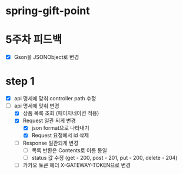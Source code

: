 # spring-gift-point
# 5주차 피드백
- [x] Gson을 JSONObject로 변경
# step 1
- [x] api 명세에 맞춰 controller path 수정
- [ ] api 명세에 맞춰 변경
  - [x] 상품 목록 조회 (페이지네이션 적용)
  - [x] Request 일관 되게 변경
    - [x] json format으로 나타내기
    - [x] Request 요청에서 id 삭제
  - [ ] Response 일관되게 변경
    - [ ] 목록 반환은 Contents로 이름 통일
    - [ ] status 값 수정 (get - 200, post - 201, put - 200, delete - 204)
  - [ ] 카카오 토큰 헤더 X-GATEWAY-TOKEN으로 변경